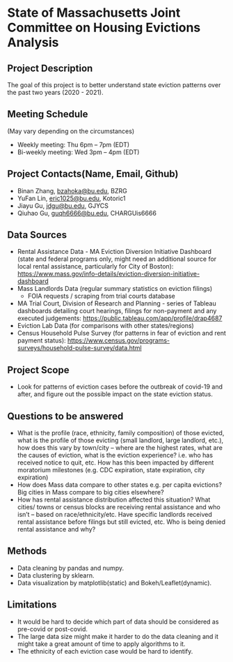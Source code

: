 # State of Massachusetts Joint Committee on Housing Evictions Analysis

## Project Description
The goal of this project is to better understand state eviction patterns over the past two years (2020 - 2021). 

## Meeting Schedule
(May vary depending on the circumstances)
- Weekly meeting: Thu 6pm – 7pm (EDT)
- Bi-weekly meeting: Wed 3pm – 4pm (EDT) 

## Project Contacts(Name, Email, Github)
- Binan Zhang,    bzahoka@bu.edu,     BZRG
- YuFan Lin,      eric1025@bu.edu,    Kotoric1
- Jiayu Gu,       jdgu@bu.edu,        GJYCS
- Qiuhao Gu,      guqh6666@bu.edu,    CHARGUis6666

## Data Sources
- Rental Assistance Data - MA Eviction Diversion Initiative Dashboard (state and federal programs only, might need an additional source for local rental assistance, particularly for City of Boston): 
    https://www.mass.gov/info-details/eviction-diversion-initiative-dashboard
- Mass Landlords Data (regular summary statistics on eviction filings)
  - FOIA requests / scraping from trial courts database
- MA Trial Court, Division of Research and Planning - series of Tableau dashboards detailing court hearings, filings for non-payment and any executed judgements: https://public.tableau.com/app/profile/drap4687
- Eviction Lab Data (for comparisons with other states/regions)
- Census Household Pulse Survey (for patterns in fear of eviction and rent payment status): https://www.census.gov/programs-surveys/household-pulse-survey/data.html

## Project Scope
- Look for patterns of eviction cases before the outbreak of covid-19 and after, and figure out the possible impact on the state eviction status.

## Questions to be answered
- What is the profile (race, ethnicity, family composition) of those evicted, what is the profile of those evicting (small landlord, large landlord, etc.), how does this vary by town/city – where are the highest rates, what are the causes of eviction, what is the eviction experience? i.e. who has received notice to quit, etc. How has this been impacted by different moratorium milestones (e.g. CDC expiration, state expiration, city expiration)
- How does Mass data compare to other states e.g. per capita evictions? Big cities in Mass compare to big cities elsewhere?
- How has rental assistance distribution affected this situation? What cities/ towns or census blocks are receiving rental assistance and who isn’t – based on race/ethnicity/etc. Have specific landlords received rental assistance before filings but still evicted, etc. Who is being denied rental assistance and why?

## Methods
- Data cleaning by pandas and numpy.
- Data clustering by sklearn.
- Data visualization by matplotlib(static) and Bokeh/Leaflet(dynamic).

## Limitations
- It would be hard to decide which part of data should be considered as pre-covid or post-covid.
- The large data size might make it harder to do the data cleaning and it might take a great amount of time to apply algorithms to it.
- The ethnicity of each eviction case would be hard to identify.

